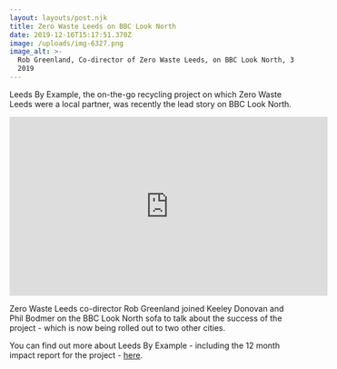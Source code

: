 ```yaml
---
layout: layouts/post.njk
title: Zero Waste Leeds on BBC Look North
date: 2019-12-16T15:17:51.370Z
image: /uploads/img-6327.png
image_alt: >-
  Rob Greenland, Co-director of Zero Waste Leeds, on BBC Look North, 3 December
  2019
---
```

Leeds By Example, the on-the-go recycling project on which Zero Waste Leeds were a local partner, was recently the lead story on BBC Look North.

<iframe width="560" height="315" src="https://www.youtube.com/embed/jtYP-N1x65c" frameborder="0" allow="accelerometer; autoplay; encrypted-media; gyroscope; picture-in-picture" allowfullscreen></iframe>

Zero Waste Leeds co-director Rob Greenland joined Keeley Donovan and Phil Bodmer on the BBC Look North sofa to talk about the success of the project - which is now being rolled out to two other cities.

You can find out more about Leeds By Example - including the 12 month impact report for the project - [here](https://www.hubbub.org.uk/leeds-by-example).
